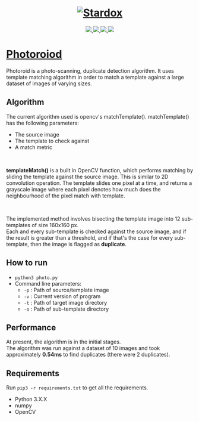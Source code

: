 
<h1 align="center">
  <br>
  <a href="https://github.com/0xprateek"><img src="https://i.imgur.com/UiskoMY.jpg" alt="Stardox"></a>
</h1>

<p align="center">  
  <a href="https://docs.python.org/3/download.html">
    <img src="https://img.shields.io/static/v1?label=Python&message=3.x&color=green&style=flat-square">
  </a>
  <a href="https://github.com/0xprateek/Photoroid">
    <img src="https://img.shields.io/static/v1?label=Version&message=v1.0.0(beta)&color=blue&style=flat-square">
  </a>
  <a href="https://github.com/0xPrateek/Photoroid/blob/master/LICENSE">
    <img src="https://img.shields.io/static/v1?label=License&message=GPLv3&color=orange&style=flat-square">
  </a> 
  <a href="https://github.com/0xprateek/Photoroid">
    <img src="https://img.shields.io/static/v1?label=OS&message=Linux&color=yellow&style=flat-square">
  </a>
</p>

# [Photoroiod](https://github.com/0xprateek/Photoroid)
Photoroid is a photo-scanning, duplicate detection algorithm. It uses template matching algorithm in order to match a template against a large dataset of images of varying sizes.

## Algorithm

The current algorithm used is opencv's matchTemplate(). matchTemplate() has the following parameters: 
* The source image
* The template to check against
* A match metric 
<br>
<p>
<strong>templateMatch()</strong> is a built in OpenCV function, which performs matching by sliding the template against the source image. This is similar to 2D convolution operation. The template slides one pixel at a time, and returns a grayscale image where each pixel denotes how much does the neighbourhood of the pixel match with template.  
</p>
<br>
<p>
The implemented method involves bisecting the template image into 12 sub-templates of size 160x160 px.<br>
Each and every sub-template is checked against the source image, and if the result is greater than a threshold, and if that's the case for every sub-template, then the image is flagged as <strong>duplicate</strong>.
</p>

## How to run
* ```python3 photo.py```
* Command line parameters: 
    * ```-p``` : Path of source/template image
    * ```-v``` : Current version of program
    * ```-t``` : Path of target image directory
    * ```-o``` : Path of sub-template directory

## Performance
<p>
At present, the algorithm is in the initial stages.<br>
The algorithm was run against a dataset of 10 images and took approximately <b>0.54ms</b> to find duplicates (there were 2 duplicates).
</p>

## Requirements
Run  ```pip3 -r requirements.txt``` to get all the requirements.
* Python 3.X.X
* numpy
* OpenCV